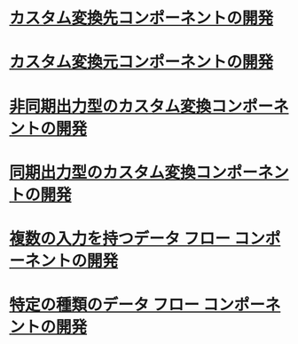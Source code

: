 # [カスタム変換先コンポーネントの開発](developing-a-custom-destination-component.md)
# [カスタム変換元コンポーネントの開発](developing-a-custom-source-component.md)
# [非同期出力型のカスタム変換コンポーネントの開発](developing-a-custom-transformation-component-with-asynchronous-outputs.md)
# [同期出力型のカスタム変換コンポーネントの開発](developing-a-custom-transformation-component-with-synchronous-outputs.md)
# [複数の入力を持つデータ フロー コンポーネントの開発](developing-data-flow-components-with-multiple-inputs.md)
# [特定の種類のデータ フロー コンポーネントの開発](developing-specific-types-of-data-flow-components.md)
